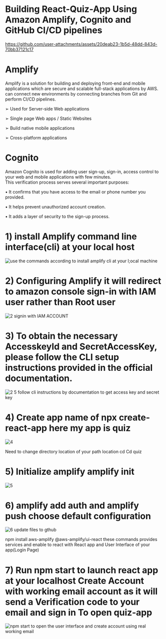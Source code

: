 # Building React-Quiz-App Using Amazon Amplify, Cognito and GitHub CI/CD pipelines

https://github.com/user-attachments/assets/20deab23-1b5d-48dd-843d-70bb37121c17

# Amplify
Amplify is a solution for building and deploying front-end and mobile applications which are 
secure and scalable full-stack applications by AWS. can connect new environments by 
connecting branches from Git and perform CI/CD pipelines.

➢ Used for Server-side Web applications 

➢ Single page Web apps / Static Websites 

➢ Build native mobile applications 

➢ Cross-platform applications 

# Cognito
Amazon Cognito is used for adding user sign-up, sign-in, access control to your web and 
mobile applications with few minutes.  
This verification process serves several important purposes: 

• It confirms that you have access to the email or phone number you provided.

• It helps prevent unauthorized account creation. 

• It adds a layer of security to the sign-up process.


# 1)  install Amplify command line interface(cli) at your local host
![use the commands according to install amplify cli at your l;ocal machine](https://github.com/user-attachments/assets/79383f76-3bb9-4a34-ade5-182444221ff3)
 
# 2) Configuring Amplify it will redirect to amazon console sign-in with IAM user rather than Root user
![2 signin with IAM ACCOUNT](https://github.com/user-attachments/assets/e5f703a9-64db-4513-bc16-75009e96f935)

# 3) To obtain the necessary AccesskeyId and SecretAccessKey, please follow the CLI setup instructions provided in the official documentation.

![2 5 follow cli instructions by documentation to get access key and secret key](https://github.com/user-attachments/assets/a171ffeb-9f5c-4db1-ad24-e496c6d39b9e)

# 4) Create app name of npx create-react-app <name of your app>  here my app is quiz 

![4](https://github.com/user-attachments/assets/59d55941-97b9-4824-9319-cbbac96052aa)

Need to change directory location of your path location cd <name of your app> Cd quiz 

# 5) Initialize amplify amplify init 

![5](https://github.com/user-attachments/assets/3bbc5daf-2d28-431b-808b-41617fad7f1a)

# 6)  amplify add auth and amplify push choose default configuration
![6 update files to gthub](https://github.com/user-attachments/assets/e8539d37-f876-4b04-a40d-d1c14f0e0edc)

npm install aws-amplify @aws-amplify/ui-react these commands provides services and 
enable to react with React app and User Interface of your app(Login Page)

# 7) Run npm start to launch react app at your localhost Create Account with working email account as it will send a Verification code to your email and sign in To open quiz-app  
![npm start to open the user interface and create account using real working email](https://github.com/user-attachments/assets/b86ffc6a-3bdc-44cf-a998-643ce0c26aff)




